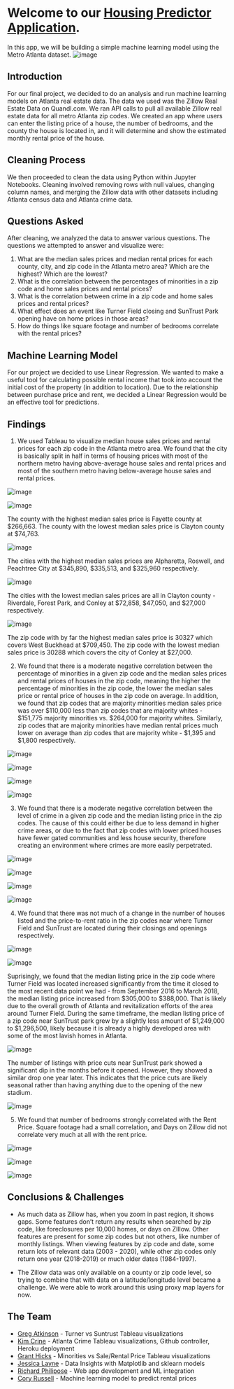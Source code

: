 # Welcome to our [Housing Predictor Application](https://atlanta-housing.herokuapp.com/).

In this app, we will be building a simple machine learning model using the Metro Atlanta dataset.
![image](https://user-images.githubusercontent.com/70181086/110031592-1bd22f00-7d05-11eb-92f8-0b218aafdb02.png)

## Introduction

For our final project, we decided to do an analysis and run machine learning models on Atlanta real estate data. The data we used was the Zillow Real Estate Data on Quandl.com. We ran API calls to pull all available Zillow real estate data for all metro Atlanta zip codes. We created an app where users can enter the listing price of a house, the number of bedrooms, and the county the house is located in, and it will determine and show the estimated monthly rental price of the house.

## Cleaning Process

We then proceeded to clean the data using Python within Jupyter Notebooks. Cleaning involved removing rows with null values, changing column names, and merging the Zillow data with other datasets including Atlanta census data and Atlanta crime data.

## Questions Asked 

After cleaning, we analyzed the data to answer various questions. The questions we attempted to answer and visualize were:

1) What are the median sales prices and median rental prices for each county, city, and zip code in the Atlanta metro area? Which are the highest? Which are the lowest?
2) What is the correlation between the percentages of minorities in a zip code and home sales prices and rental prices?
3) What is the correlation between crime in a zip code and home sales prices and rental prices?
4) What effect does an event like Turner Field closing and SunTrust Park opening have on home prices in those areas?
5) How do things like square footage and number of bedrooms correlate with the rental prices?

## Machine Learning Model

For our project we decided to use Linear Regression. We wanted to make a useful tool for calculating possible rental income that took into account the initial cost of the property (in addition to location). Due to the relationship between purchase price and rent, we decided a Linear Regression would be an effective tool for predictions.

## Findings

1) We used Tableau to visualize median house sales prices and rental prices for each zip code in the Atlanta metro area. We found that the city is basically split in half in terms of housing prices with most of the northern metro having above-average house sales and rental prices and most of the southern metro having below-average house sales and rental prices. 

![image](https://user-images.githubusercontent.com/70181086/110032222-e37f2080-7d05-11eb-878f-c301b0ca51a3.png)

![image](https://user-images.githubusercontent.com/70181086/110032307-fd206800-7d05-11eb-9da3-d530c0dbb08f.png)

The county with the highest median sales price is Fayette county at $266,663. The county with the lowest median sales price is Clayton county at $74,763. 

![image](https://user-images.githubusercontent.com/70181086/110032463-2a6d1600-7d06-11eb-891d-bf1899c545e5.png)


The cities with the highest median sales prices are Alpharetta, Roswell, and Peachtree City at $345,890, $335,513, and $325,960 respectively. 

![image](https://user-images.githubusercontent.com/70181086/110032537-3f49a980-7d06-11eb-93d0-eea76950c028.png)


The cities with the lowest median sales prices are all in Clayton county - Riverdale, Forest Park, and Conley at $72,858, $47,050, and $27,000 respectively. 

![image](https://user-images.githubusercontent.com/70181086/110032614-55f00080-7d06-11eb-860d-59323281d783.png)


The zip code with by far the highest median sales price is 30327 which covers West Buckhead at $709,450. The zip code with the lowest median sales price is 30288 which covers the city of Conley at $27,000.

2) We found that there is a moderate negative correlation between the percentage of minorities in a given zip code and the median sales prices and rental prices of houses in the zip code, meaning the higher the percentage of minorities in the zip code, the lower the median sales price or rental price of houses in the zip code on average. In addition, we found that zip codes that are majority minorities median sales price was over $110,000 less than zip codes that are majority whites - $151,775 majority minorities vs. $264,000 for majority whites. Similarly, zip codes that are majority minorities have median rental prices much lower on average than zip codes that are majority white - $1,395 and $1,800 respectively.

![image](https://user-images.githubusercontent.com/70181086/110039803-c51e2280-7d0f-11eb-9e92-0c8113f62033.png)

![image](https://user-images.githubusercontent.com/70181086/110039823-ccddc700-7d0f-11eb-833e-173a94f1a5bd.png)

![image](https://user-images.githubusercontent.com/70181086/110038684-11686300-7d0e-11eb-9858-717617f0fdbe.png)

![image](https://user-images.githubusercontent.com/70181086/110038702-188f7100-7d0e-11eb-8f7e-7d3c0abb41c1.png)


3) We found that there is a moderate negative correlation between the level of crime in a given zip code and the median listing price in the zip codes. The cause of this could either be due to less demand in higher crime areas, or due to the fact that zip codes with lower priced houses have fewer gated communities and less house security, therefore creating an environment where crimes are more easily perpetrated. 

![image](https://user-images.githubusercontent.com/70181086/110034987-1676e380-7d09-11eb-9ce4-6765cb869610.png)

![image](https://user-images.githubusercontent.com/70181086/110035033-255d9600-7d09-11eb-8d78-409cdc850469.png)

![image](https://user-images.githubusercontent.com/70181086/110038603-f138a400-7d0d-11eb-943b-d19d1ee44423.png)

![image](https://user-images.githubusercontent.com/70181086/110038620-f990df00-7d0d-11eb-8249-991dbaac5acc.png)


4) We found that there was not much of a change in the number of houses listed and the price-to-rent ratio in the zip codes near where Turner Field and SunTrust are located during their closings and openings respectively.

![image](https://user-images.githubusercontent.com/70181086/110038751-2f35c800-7d0e-11eb-8f80-d9fc95ec066d.png)

![image](https://user-images.githubusercontent.com/70181086/110038771-365cd600-7d0e-11eb-859b-92cb4e2a7aea.png)

Suprisingly, we found that the median listing price in the zip code where Turner Field was located increased significantly from the time it closed to the most recent data point we had - from September 2016 to March 2018, the median listing price increased from $305,000 to $388,000. That is likely due to the overall growth of Atlanta and revitalization efforts of the area around Turner Field. During the same timeframe, the median listing price of a zip code near SunTrust park grew by a slightly less amount of $1,249,000 to $1,296,500, likely because it is already a highly developed area with some of the most lavish homes in Atlanta.

![image](https://user-images.githubusercontent.com/70181086/110039415-2e516600-7d0f-11eb-9de9-c192dc0f1030.png)

The number of listings with price cuts near SunTrust park showed a significant dip in the months before it opened. However, they showed a similar drop one year later. This indicates that the price cuts are likely seasonal rather than having anything due to the opening of the new stadium.

![image](https://user-images.githubusercontent.com/70181086/110039619-7ff9f080-7d0f-11eb-9684-19beb29c9baa.png)

5) We found that number of bedrooms strongly correlated with the Rent Price. Square footage had a small correlation, and Days on Zillow did not correlate very much at all with the rent price.

![image](https://user-images.githubusercontent.com/70181086/110033328-40c7a180-7d07-11eb-9519-fa8e1fafb78b.png)

![image](https://user-images.githubusercontent.com/70181086/110033384-4fae5400-7d07-11eb-9f57-d5f977f3dddc.png)

![image](https://user-images.githubusercontent.com/70181086/110033411-576df880-7d07-11eb-91d4-1e47e19623a0.png)


## Conclusions & Challenges

* As much data as Zillow has, when you zoom in past region, it shows gaps. Some features don’t return any results when searched by zip code, like foreclosures per 10,000 homes, or days on ZIllow. Other features are present for some zip codes but not others, like number of monthly listings. When viewing features by zip code and date, some return lots of relevant data (2003 - 2020), while other zip codes only return one year (2018-2019) or much older dates (1984-1997).

* The Zillow data was only available on a county or zip code level, so trying to combine that with data on a latitude/longitude level became a challenge. We were able to work around this using proxy map layers for now.

## The Team
* [Greg Atkinson](https://www.linkedin.com/in/atkingn67/) - Turner vs Suntrust Tableau visualizations
* [Kim Crine](https://www.linkedin.com/in/kim-crine-2701a386/) - Atlanta Crime Tableau visualizations, Github controller, Heroku deployment
* [Grant Hicks](https://www.linkedin.com/in/grant-hicks-58807383/) - Minorities vs Sale/Rental Price Tableau visualizations
* [Jessica Layne](https://www.linkedin.com/in/jessica-layne/) - Data Insights with Matplotlib and sklearn models
* [Richard Philipose](https://www.linkedin.com/in/richard-phillips-b48716ba/) - Web app development and ML integration
* [Cory Russell](https://www.linkedin.com/in/cory-a-russell-9503481b5/) - Machine learning model to predict rental prices

